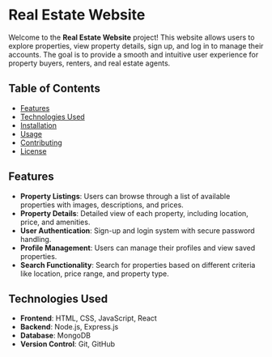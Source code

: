 # Real Estate Website

Welcome to the **Real Estate Website** project! This website allows users to explore properties, view property details, sign up, and log in to manage their accounts. The goal is to provide a smooth and intuitive user experience for property buyers, renters, and real estate agents.

## Table of Contents
- [Features](#features)
- [Technologies Used](#technologies-used)
- [Installation](#installation)
- [Usage](#usage)
- [Contributing](#contributing)
- [License](#license)

## Features
- **Property Listings**: Users can browse through a list of available properties with images, descriptions, and prices.
- **Property Details**: Detailed view of each property, including location, price, and amenities.
- **User Authentication**: Sign-up and login system with secure password handling.
- **Profile Management**: Users can manage their profiles and view saved properties.
- **Search Functionality**: Search for properties based on different criteria like location, price range, and property type.

## Technologies Used
- **Frontend**: HTML, CSS, JavaScript, React
- **Backend**: Node.js, Express.js
- **Database**: MongoDB
- **Version Control**: Git, GitHub
